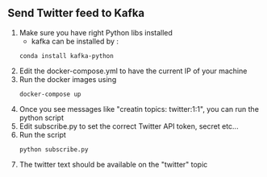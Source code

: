 ## Send Twitter feed to Kafka

1. Make sure you have right Python libs installed 
   - kafka can be installed by : 
   ```
   conda install kafka-python
   ```
1. Edit the docker-compose.yml to have the current IP of your machine 
1. Run the docker images using
   ```
   docker-compose up 
   ```
1. Once you see messages like "creatin topics: twitter:1:1", you can run the python script
1. Edit subscribe.py to set the correct Twitter API token, secret etc...
1. Run the script 
    ```
    python subscribe.py 
    ```
1. The twitter text should be available on the "twitter" topic


